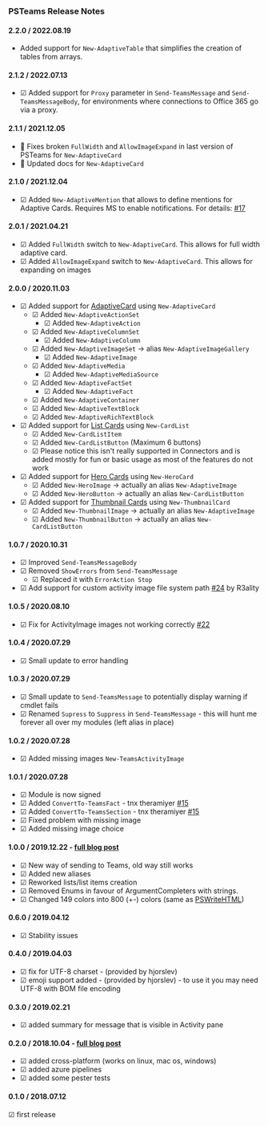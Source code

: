 ﻿### PSTeams Release Notes

#### 2.2.0 / 2022.08.19
  - Added support for `New-AdaptiveTable` that simplifies the creation of tables from arrays.

#### 2.1.2 / 2022.07.13
  - ☑ Added support for `Proxy` parameter in `Send-TeamsMessage` and `Send-TeamsMessageBody`, for environments where connections to Office 365 go via a proxy.

#### 2.1.1 / 2021.12.05
  - 🐛 Fixes broken `FullWidth` and `AllowImageExpand` in last version of PSTeams for `New-AdaptiveCard`
  - 📃 Updated docs for `New-AdaptiveCard`

#### 2.1.0 / 2021.12.04
  - ☑ Added `New-AdaptiveMention` that allows to define mentions for Adaptive Cards. Requires MS to enable notifications. For details: [#17](https://github.com/EvotecIT/PSTeams/issues/17)

#### 2.0.1 / 2021.04.21
  - ☑ Added `FullWidth` switch to `New-AdaptiveCard`. This allows for full width adaptive card.
  - ☑ Added `AllowImageExpand` switch to `New-AdaptiveCard`. This allows for expanding on images
#### 2.0.0 / 2020.11.03
  - ☑ Added support for [AdaptiveCard](https://docs.microsoft.com/en-us/microsoftteams/platform/task-modules-and-cards/cards/cards-reference#adaptive-card) using `New-AdaptiveCard`
    - ☑ Added `New-AdaptiveActionSet`
      - ☑ Added `New-AdaptiveAction`
    - ☑ Added `New-AdaptiveColumnSet`
      - ☑ Added `New-AdaptiveColumn`
    - ☑ Added `New-AdaptiveImageSet` -> alias `New-AdaptiveImageGallery`
      - ☑ Added `New-AdaptiveImage`
    - ☑ Added `New-AdaptiveMedia`
      - ☑ Added `New-AdaptiveMediaSource`
    - ☑ Added `New-AdaptiveFactSet`
      - ☑ Added `New-AdaptiveFact`
    - ☑ Added `New-AdaptiveContainer`
    - ☑ Added `New-AdaptiveTextBlock`
    - ☑ Added `New-AdaptiveRichTextBlock`
  - ☑ Added support for [List Cards](https://docs.microsoft.com/en-us/microsoftteams/platform/task-modules-and-cards/cards/cards-reference#list-card) using `New-CardList`
    - ☑ Added `New-CardListItem`
    - ☑ Added `New-CardListButton` (Maximum 6 buttons)
    - ☑ Please notice this isn't really supported in Connectors and is added mostly for fun or basic usage as most of the features do not work
  - ☑ Added support for [Hero Cards](https://docs.microsoft.com/en-us/microsoftteams/platform/task-modules-and-cards/cards/cards-reference#hero-card) using `New-HeroCard`
    - ☑ Added `New-HeroImage` -> actually an alias `New-AdaptiveImage`
    - ☑ Added `New-HeroButton` -> actually an alias `New-CardListButton`
  - ☑ Added support for [Thumbnail Cards](https://docs.microsoft.com/en-us/microsoftteams/platform/task-modules-and-cards/cards/cards-reference#thumbnail-card) using `New-ThumbnailCard`
    - ☑ Added `New-ThumbnailImage` -> actually an alias `New-AdaptiveImage`
    - ☑ Added `New-ThumbnailButton` -> actually an alias `New-CardListButton`
#### 1.0.7 / 2020.10.31
  - ☑ Improved `Send-TeamsMessageBody`
  - ☑ Removed `ShowErrors` from `Send-TeamsMessage`
    - ☑ Replaced it with `ErrorAction Stop`
  - ☑ Add support for custom activity image file system path [#24](https://github.com/EvotecIT/PSTeams/pull/24) by R3ality
#### 1.0.5 / 2020.08.10
  - ☑ Fix for ActivityImage images not working correctly [#22](https://github.com/EvotecIT/PSTeams/issues/22)
#### 1.0.4 / 2020.07.29
  - ☑ Small update to error handling
#### 1.0.3 / 2020.07.29
  - ☑ Small update to `Send-TeamsMessage` to potentially display warning if cmdlet fails
  - ☑ Renamed `Supress` to `Suppress` in `Send-TeamsMessage` - this will hunt me forever all over my modules (left alias in place)
#### 1.0.2 / 2020.07.28
  - ☑ Added missing images `New-TeamsActivityImage`
#### 1.0.1 / 2020.07.28
  - ☑ Module is now signed
  - ☑ Added `ConvertTo-TeamsFact` - tnx theramiyer [#15](https://github.com/EvotecIT/PSTeams/pull/15)
  - ☑ Added `ConvertTo-TeamsSection` - tnx theramiyer [#15](https://github.com/EvotecIT/PSTeams/pull/15)
  - ☑ Fixed problem with missing image
  - ☑ Added missing image choice
#### 1.0.0 / 2019.12.22 - [full blog post](https://evotec.xyz/sending-to-microsoft-teams-from-powershell-just-got-easier-and-better/)
  - ☑ New way of sending to Teams, old way still works
  - ☑ Added new aliases
  - ☑ Reworked lists/list items creation
  - ☑ Removed Enums in favour of ArgumentCompleters with strings.
  - ☑ Changed 149 colors into 800 (+-) colors (same as [PSWriteHTML](https://github.com/EvotecIT/PSWriteHTML))
#### 0.6.0 / 2019.04.12
  - ☑ Stability issues
#### 0.4.0 / 2019.04.03
  - ☑ fix for UTF-8 charset - (provided by hjorslev)
  - ☑ emoji support added - (provided by hjorslev) - to use it you may need UTF-8 with BOM file encoding
#### 0.3.0 / 2019.02.21
  - ☑ added summary for message that is visible in Activity pane
#### 0.2.0 / 2018.10.04 - [full blog post](https://evotec.xyz/psteams-send-notifications-to-ms-teams-from-mac-linux-or-windows/)
  - ☑ added cross-platform (works on linux, mac os, windows)
  - ☑ added azure pipelines
  - ☑ added some pester tests
#### 0.1.0 / 2018.07.12
  ☑ first release